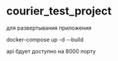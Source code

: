 # courier_test_project
для развертывания приложения 

docker-compose up -d --build

api бдует доступно на 8000 порту